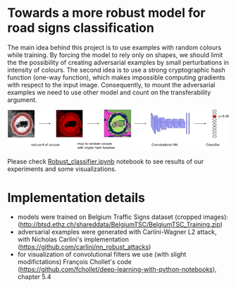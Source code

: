 # Towards a more robust model for road signs classification

The main idea behind this project is to use examples with random colours while training. By forcing the model to rely only on shapes, we should limit the the possibility of creating adversarial examples by small perturbations in intensity of colours. The second idea is to use a strong cryptographic hash function (one-way function), which makes impossible computing gradients with respect to the input image. Consequently, to mount the adversarial examples we need to use other model and count on the transferability argument.

![robust_model.png](robust_model.png)

Please check [Robust_classifier.ipynb](Robust_classifier.ipynb) notebook to see results of our experiments and some visualizations. 

# Implementation details

- models were trained on Belgium Traffic Signs dataset (cropped images): (http://btsd.ethz.ch/shareddata/BelgiumTSC/BelgiumTSC_Training.zip)
- adversarial examples were generated with Carlini-Wagner L2 attack, with Nicholas Carlini's implementation  (https://github.com/carlini/nn_robust_attacks)
- for visualization of convolutional filters we use (with slight modifictations) François Chollet's code (https://github.com/fchollet/deep-learning-with-python-notebooks), chapter 5.4
